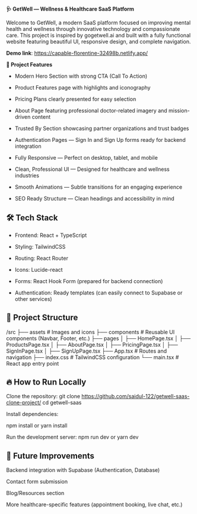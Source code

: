 **🩺 GetWell — Wellness & Healthcare SaaS Platform**

Welcome to GetWell, a modern SaaS platform focused on improving mental health and wellness through innovative technology and compassionate care.
This project is inspired by gogetwell.ai and built with a fully functional website featuring beautiful UI, responsive design, and complete navigation.

**Demo link**: https://capable-florentine-32498b.netlify.app/


**🚀 Project Features**

- Modern Hero Section with strong CTA (Call To Action)

- Product Features page with highlights and iconography

- Pricing Plans clearly presented for easy selection

- About Page featuring professional doctor-related imagery and mission-driven content

- Trusted By Section showcasing partner organizations and trust badges

- Authentication Pages — Sign In and Sign Up forms ready for backend integration

- Fully Responsive — Perfect on desktop, tablet, and mobile

- Clean, Professional UI — Designed for healthcare and wellness industries

- Smooth Animations — Subtle transitions for an engaging experience

- SEO Ready Structure — Clean headings and accessibility in mind 

## 🛠️ Tech Stack

- Frontend: React + TypeScript

- Styling: TailwindCSS

- Routing: React Router

- Icons: Lucide-react

- Forms: React Hook Form (prepared for backend connection)

- Authentication: Ready templates (can easily connect to Supabase or other services)

## 📁 Project Structure

/src
  ├── assets          # Images and icons
  ├── components      # Reusable UI components (Navbar, Footer, etc.)
  ├── pages
  │     ├── HomePage.tsx
  │     ├── ProductsPage.tsx
  │     ├── AboutPage.tsx
  │     ├── PricingPage.tsx
  │     ├── SignInPage.tsx
  │     ├── SignUpPage.tsx
  ├── App.tsx         # Routes and navigation
  ├── index.css       # TailwindCSS configuration
  └── main.tsx        # React app entry point


## 🔥 How to Run Locally
Clone the repository:
git clone https://github.com/saidul-122/getwell-saas-clone-project/
cd getwell-saas

Install dependencies:

npm install
 or
yarn install

Run the development server:
npm run dev
 or
yarn dev


## 🌟 Future Improvements
Backend integration with Supabase (Authentication, Database)

Contact form submission

Blog/Resources section

More healthcare-specific features (appointment booking, live chat, etc.)

